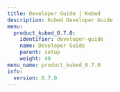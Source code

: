 ```yaml
---
title: Developer Guide | Kubed
description: Kubed Developer Guide
menu:
  product_kubed_0.7.0:
    identifier: developer-guide
    name: Developer Guide
    parent: setup
    weight: 40
menu_name: product_kubed_0.7.0
info:
  version: 0.7.0
---
```


